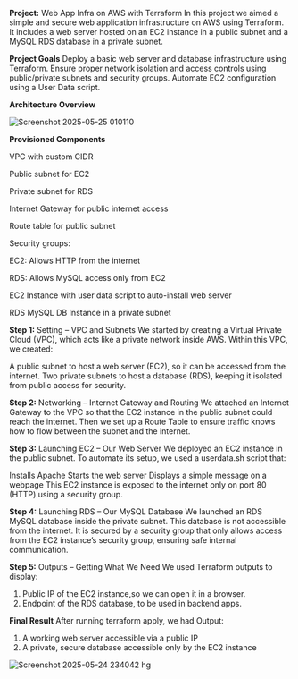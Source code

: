 **Project:** Web App Infra on AWS with Terraform
In this project we aimed a simple and secure web application infrastructure on AWS using Terraform. It includes a web server hosted on an EC2 instance in a public subnet and a MySQL RDS database in a private subnet. 

**Project Goals**
Deploy a basic web server and database infrastructure using Terraform.
Ensure proper network isolation and access controls using public/private subnets and security groups.
Automate EC2 configuration using a User Data script.

**Architecture Overview**

![Screenshot 2025-05-25 010110](https://github.com/user-attachments/assets/18f088b5-103c-417f-a129-32d32b3defc5)

**Provisioned Components**

VPC with custom CIDR

Public subnet for EC2

Private subnet for RDS

Internet Gateway for public internet access

Route table for public subnet

Security groups:

EC2: Allows HTTP from the internet

RDS: Allows MySQL access only from EC2

EC2 Instance with user data script to auto-install web server

RDS MySQL DB Instance in a private subnet


**Step 1:** Setting – VPC and Subnets
We started by creating a Virtual Private Cloud (VPC), which acts like a private network inside AWS. Within this VPC, we created:

A public subnet to host a web server (EC2), so it can be accessed from the internet.
Two private subnets to host a database (RDS), keeping it isolated from public access for security.

**Step 2:** Networking – Internet Gateway and Routing
We attached an Internet Gateway to the VPC so that the EC2 instance in the public subnet could reach the internet.
Then we set up a Route Table to ensure traffic knows how to flow between the subnet and the internet.

**Step 3:** Launching EC2 – Our Web Server
We deployed an EC2 instance in the public subnet. To automate its setup, we used a userdata.sh script that:

Installs Apache
Starts the web server
Displays a simple message on a webpage
This EC2 instance is exposed to the internet only on port 80 (HTTP) using a security group.

**Step 4:** Launching RDS – Our MySQL Database
We launched an RDS MySQL database inside the private subnet. This database is not accessible from the internet.
It is secured by a security group that only allows access from the EC2 instance’s security group, ensuring safe internal communication.

**Step 5:** Outputs – Getting What We Need
We used Terraform outputs to display:

1. Public IP of the EC2 instance,so we can open it in a browser.
2. Endpoint of the RDS database, to be used in backend apps.
   
**Final Result**
After running terraform apply, we had Output:

1. A working web server accessible via a public IP
2. A private, secure database accessible only by the EC2 instance
   
![Screenshot 2025-05-24 234042 hg](https://github.com/user-attachments/assets/2c5f1dcd-4d9c-4f85-90e2-ea727f8e9a9a)

